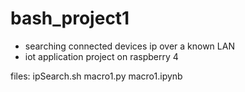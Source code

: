 # bash_project1
- searching connected devices ip over a known LAN
- iot application project on raspberry 4

files:
ipSearch.sh
macro1.py
macro1.ipynb
